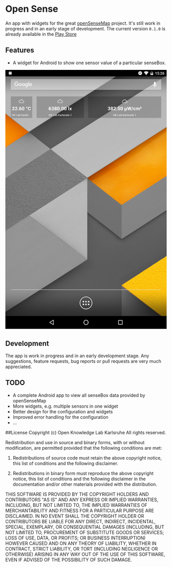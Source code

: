 # Open Sense
An app with widgets for the great [openSenseMap](https://opensensemap.org) project.
It's still work in progress and in an early stage of development.
The current version `0.1.0` is already available in the [Play Store](https://play.google.com/store/apps/details?id=de.codefor.karlsruhe.opensense)

## Features
- A widget for Android to show one sensor value of a particular senseBox.

![One Value Widget](/docs/one_value_widget.png)

## Development
The app is work in progress and in an early development stage.
Any suggestions, feature requests, bug reports or pull requests are very much appreciated.

## TODO
- A complete Android app to view all senseBox data provided by openSenseMap
- More widgets, e.g. multiple sensors in one widget
- Better design for the configuration and widgets
- Improved error handling for the configuration
- ...


##License
Copyright (c) Open Knowledge Lab Karlsruhe
All rights reserved.

Redistribution and use in source and binary forms, with or without
modification, are permitted provided that the following conditions are met:

1. Redistributions of source code must retain the above copyright notice, this
  list of conditions and the following disclaimer.

2. Redistributions in binary form must reproduce the above copyright notice,
  this list of conditions and the following disclaimer in the documentation
  and/or other materials provided with the distribution.

THIS SOFTWARE IS PROVIDED BY THE COPYRIGHT HOLDERS AND CONTRIBUTORS "AS IS"
AND ANY EXPRESS OR IMPLIED WARRANTIES, INCLUDING, BUT NOT LIMITED TO, THE
IMPLIED WARRANTIES OF MERCHANTABILITY AND FITNESS FOR A PARTICULAR PURPOSE ARE
DISCLAIMED. IN NO EVENT SHALL THE COPYRIGHT HOLDER OR CONTRIBUTORS BE LIABLE
FOR ANY DIRECT, INDIRECT, INCIDENTAL, SPECIAL, EXEMPLARY, OR CONSEQUENTIAL
DAMAGES (INCLUDING, BUT NOT LIMITED TO, PROCUREMENT OF SUBSTITUTE GOODS OR
SERVICES; LOSS OF USE, DATA, OR PROFITS; OR BUSINESS INTERRUPTION) HOWEVER
CAUSED AND ON ANY THEORY OF LIABILITY, WHETHER IN CONTRACT, STRICT LIABILITY,
OR TORT (INCLUDING NEGLIGENCE OR OTHERWISE) ARISING IN ANY WAY OUT OF THE USE
OF THIS SOFTWARE, EVEN IF ADVISED OF THE POSSIBILITY OF SUCH DAMAGE.